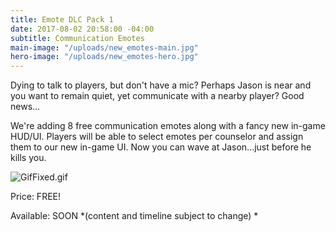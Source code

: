```yaml
---
title: Emote DLC Pack 1
date: 2017-08-02 20:58:00 -04:00
subtitle: Communication Emotes
main-image: "/uploads/new_emotes-main.jpg"
hero-image: "/uploads/new_emotes-hero.jpg"
---
```


Dying to talk to players, but don't have a mic? Perhaps Jason is near and you want to remain quiet, yet communicate with a nearby player? Good news... 

We're adding 8 free communication emotes along with a fancy new in-game HUD/UI. Players will be able to select emotes per counselor and assign them to our new in-game UI. Now you can wave at Jason...just before he kills you.

![GifFixed.gif](/uploads/GifFixed.gif)

Price: FREE! 

Available: SOON
*(content and timeline subject to change) * 